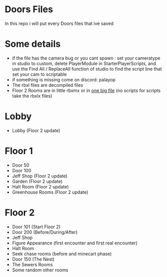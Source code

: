 # Doors Files
In this repo i will put every Doors files that ive saved

# Some details
- if the file has the camera bug or you cant spawn : set your cameratype in studio to custom, delete PlayerModule in StarterPlayerScripts, and use the Find All / ReplaceAll function of studio to find the script line that set your cam to scriptable
- if something is missing come on discord: palayop
- The rbxl files are decompiled files
- Floor 2 Rooms are in little rbxmx or in [one big file]([https://github.com/Palayop7239/DoorsFiles/blob/main/all%20my%20floor%202%20rooms%20fr.rbxl](https://github.com/Palayop7239/DoorsFiles/blob/main/floor2/all%20my%20floor%202%20rooms%20fr.rbxl)) (no scripts for scripts take the rbxlx files)

# Lobby
- Lobby (Floor 2 update)
  
# Floor 1
- Door 50
- Door 100
- Jeff Shop (Floor 2 update)
- Garden (Floor 2 update)
- Halt Room (Floor 2 update)
- Greenhouse Rooms (Floor 2 update)
  
# Floor 2
- Door 101 (Start Floor 2)
- Door 200 (Before/During/After)
- Jeff Shop
- Figure Appearance (first encounter and first real encounter)
- Halt Room
- Seek chase rooms (before and minecart phase)
- Door 150 (The Nest)
- The Sewers Rooms
- Some random other rooms
